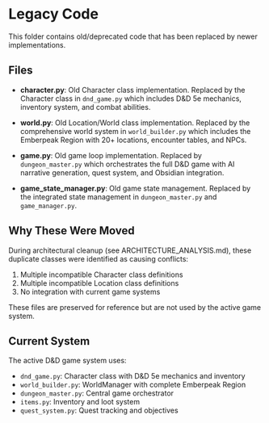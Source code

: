 # Legacy Code

This folder contains old/deprecated code that has been replaced by newer implementations.

## Files

- **character.py**: Old Character class implementation. Replaced by the Character class in `dnd_game.py` which includes D&D 5e mechanics, inventory system, and combat abilities.

- **world.py**: Old Location/World class implementation. Replaced by the comprehensive world system in `world_builder.py` which includes the Emberpeak Region with 20+ locations, encounter tables, and NPCs.

- **game.py**: Old game loop implementation. Replaced by `dungeon_master.py` which orchestrates the full D&D game with AI narrative generation, quest system, and Obsidian integration.

- **game_state_manager.py**: Old game state management. Replaced by the integrated state management in `dungeon_master.py` and `game_manager.py`.

## Why These Were Moved

During architectural cleanup (see ARCHITECTURE_ANALYSIS.md), these duplicate classes were identified as causing conflicts:

1. Multiple incompatible Character class definitions
2. Multiple incompatible Location class definitions
3. No integration with current game systems

These files are preserved for reference but are not used by the active game system.

## Current System

The active D&D game system uses:
- `dnd_game.py`: Character class with D&D 5e mechanics and inventory
- `world_builder.py`: WorldManager with complete Emberpeak Region
- `dungeon_master.py`: Central game orchestrator
- `items.py`: Inventory and loot system
- `quest_system.py`: Quest tracking and objectives

